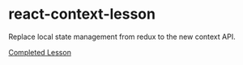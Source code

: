 # react-context-lesson

Replace local state management from redux to the new context API.

[Completed Lesson](https://github.com/ZhangMYihua/react-context-complete)
